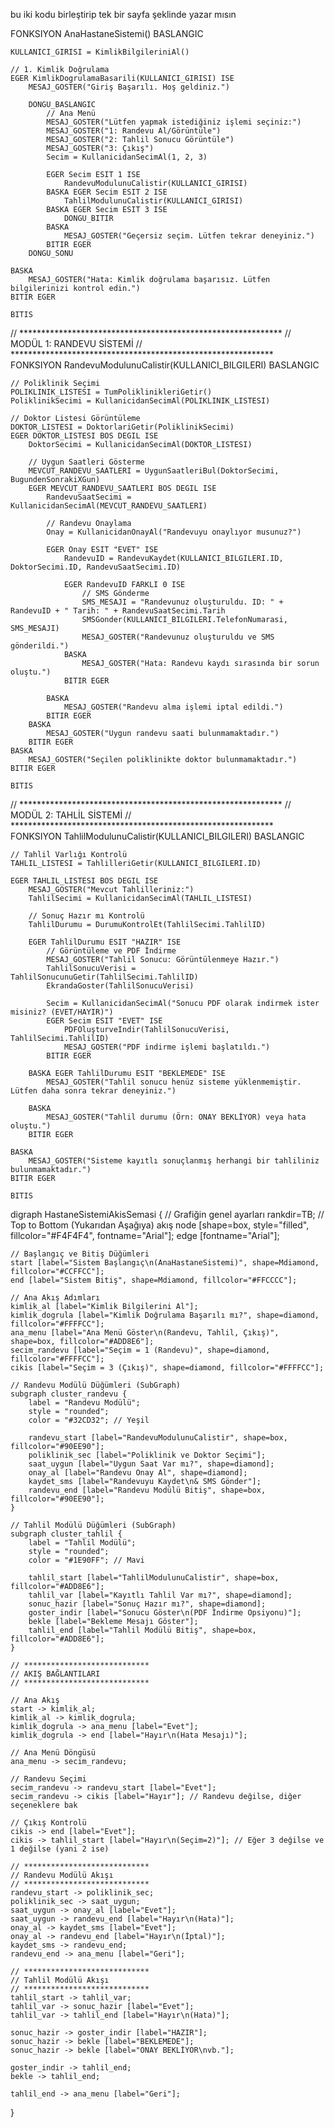 bu iki kodu birleştirip tek bir sayfa şeklinde yazar mısın


FONKSIYON AnaHastaneSistemi()
    BASLANGIC

    KULLANICI_GIRISI = KimlikBilgileriniAl()

    // 1. Kimlik Doğrulama
    EGER KimlikDogrulamaBasarili(KULLANICI_GIRISI) ISE
        MESAJ_GOSTER("Giriş Başarılı. Hoş geldiniz.")

        DONGU_BASLANGIC
            // Ana Menü
            MESAJ_GOSTER("Lütfen yapmak istediğiniz işlemi seçiniz:")
            MESAJ_GOSTER("1: Randevu Al/Görüntüle")
            MESAJ_GOSTER("2: Tahlil Sonucu Görüntüle")
            MESAJ_GOSTER("3: Çıkış")
            Secim = KullanicidanSecimAl(1, 2, 3)

            EGER Secim ESIT 1 ISE
                RandevuModulunuCalistir(KULLANICI_GIRISI)
            BASKA EGER Secim ESIT 2 ISE
                TahlilModulunuCalistir(KULLANICI_GIRISI)
            BASKA EGER Secim ESIT 3 ISE
                DONGU_BITIR
            BASKA
                MESAJ_GOSTER("Geçersiz seçim. Lütfen tekrar deneyiniz.")
            BITIR EGER
        DONGU_SONU

    BASKA
        MESAJ_GOSTER("Hata: Kimlik doğrulama başarısız. Lütfen bilgilerinizi kontrol edin.")
    BITIR EGER

    BITIS


// ************************************************************
//                          MODÜL 1: RANDEVU SİSTEMİ
// ************************************************************
FONKSIYON RandevuModulunuCalistir(KULLANICI_BILGILERI)
    BASLANGIC

    // Poliklinik Seçimi
    POLIKLINIK_LISTESI = TumPoliklinikleriGetir()
    PoliklinikSecimi = KullanicidanSecimAl(POLIKLINIK_LISTESI)

    // Doktor Listesi Görüntüleme
    DOKTOR_LISTESI = DoktorlariGetir(PoliklinikSecimi)
    EGER DOKTOR_LISTESI BOS DEGIL ISE
        DoktorSecimi = KullanicidanSecimAl(DOKTOR_LISTESI)

        // Uygun Saatleri Gösterme
        MEVCUT_RANDEVU_SAATLERI = UygunSaatleriBul(DoktorSecimi, BugundenSonrakiXGun)
        EGER MEVCUT_RANDEVU_SAATLERI BOS DEGIL ISE
            RandevuSaatSecimi = KullanicidanSecimAl(MEVCUT_RANDEVU_SAATLERI)

            // Randevu Onaylama
            Onay = KullanicidanOnayAl("Randevuyu onaylıyor musunuz?")

            EGER Onay ESIT "EVET" ISE
                RandevuID = RandevuKaydet(KULLANICI_BILGILERI.ID, DoktorSecimi.ID, RandevuSaatSecimi.ID)

                EGER RandevuID FARKLI 0 ISE
                    // SMS Gönderme
                    SMS_MESAJI = "Randevunuz oluşturuldu. ID: " + RandevuID + " Tarih: " + RandevuSaatSecimi.Tarih
                    SMSGonder(KULLANICI_BILGILERI.TelefonNumarasi, SMS_MESAJI)
                    MESAJ_GOSTER("Randevunuz oluşturuldu ve SMS gönderildi.")
                BASKA
                    MESAJ_GOSTER("Hata: Randevu kaydı sırasında bir sorun oluştu.")
                BITIR EGER

            BASKA
                MESAJ_GOSTER("Randevu alma işlemi iptal edildi.")
            BITIR EGER
        BASKA
            MESAJ_GOSTER("Uygun randevu saati bulunmamaktadır.")
        BITIR EGER
    BASKA
        MESAJ_GOSTER("Seçilen poliklinikte doktor bulunmamaktadır.")
    BITIR EGER

    BITIS


// ************************************************************
//                         MODÜL 2: TAHLİL SİSTEMİ
// ************************************************************
FONKSIYON TahlilModulunuCalistir(KULLANICI_BILGILERI)
    BASLANGIC

    // Tahlil Varlığı Kontrolü
    TAHLIL_LISTESI = TahlilleriGetir(KULLANICI_BILGILERI.ID)

    EGER TAHLIL_LISTESI BOS DEGIL ISE
        MESAJ_GOSTER("Mevcut Tahlilleriniz:")
        TahlilSecimi = KullanicidanSecimAl(TAHLIL_LISTESI)

        // Sonuç Hazır mı Kontrolü
        TahlilDurumu = DurumuKontrolEt(TahlilSecimi.TahlilID)

        EGER TahlilDurumu ESIT "HAZIR" ISE
            // Görüntüleme ve PDF İndirme
            MESAJ_GOSTER("Tahlil Sonucu: Görüntülenmeye Hazır.")
            TahlilSonucuVerisi = TahlilSonucunuGetir(TahlilSecimi.TahlilID)
            EkrandaGoster(TahlilSonucuVerisi)

            Secim = KullanicidanSecimAl("Sonucu PDF olarak indirmek ister misiniz? (EVET/HAYIR)")
            EGER Secim ESIT "EVET" ISE
                PDFOluşturveIndir(TahlilSonucuVerisi, TahlilSecimi.TahlilID)
                MESAJ_GOSTER("PDF indirme işlemi başlatıldı.")
            BITIR EGER

        BASKA EGER TahlilDurumu ESIT "BEKLEMEDE" ISE
            MESAJ_GOSTER("Tahlil sonucu henüz sisteme yüklenmemiştir. Lütfen daha sonra tekrar deneyiniz.")

        BASKA
            MESAJ_GOSTER("Tahlil durumu (Örn: ONAY BEKLİYOR) veya hata oluştu.")
        BITIR EGER

    BASKA
        MESAJ_GOSTER("Sisteme kayıtlı sonuçlanmış herhangi bir tahliliniz bulunmamaktadır.")
    BITIR EGER

    BITIS
digraph HastaneSistemiAkisSemasi {
    // Grafiğin genel ayarları
    rankdir=TB; // Top to Bottom (Yukarıdan Aşağıya) akış
    node [shape=box, style="filled", fillcolor="#F4F4F4", fontname="Arial"];
    edge [fontname="Arial"];

    // Başlangıç ve Bitiş Düğümleri
    start [label="Sistem Başlangıç\n(AnaHastaneSistemi)", shape=Mdiamond, fillcolor="#CCFFCC"];
    end [label="Sistem Bitiş", shape=Mdiamond, fillcolor="#FFCCCC"];

    // Ana Akış Adımları
    kimlik_al [label="Kimlik Bilgilerini Al"];
    kimlik_dogrula [label="Kimlik Doğrulama Başarılı mı?", shape=diamond, fillcolor="#FFFFCC"];
    ana_menu [label="Ana Menü Göster\n(Randevu, Tahlil, Çıkış)", shape=box, fillcolor="#ADD8E6"];
    secim_randevu [label="Seçim = 1 (Randevu)", shape=diamond, fillcolor="#FFFFCC"];
    cikis [label="Seçim = 3 (Çıkış)", shape=diamond, fillcolor="#FFFFCC"];

    // Randevu Modülü Düğümleri (SubGraph)
    subgraph cluster_randevu {
        label = "Randevu Modülü";
        style = "rounded";
        color = "#32CD32"; // Yeşil

        randevu_start [label="RandevuModulunuCalistir", shape=box, fillcolor="#90EE90"];
        poliklinik_sec [label="Poliklinik ve Doktor Seçimi"];
        saat_uygun [label="Uygun Saat Var mı?", shape=diamond];
        onay_al [label="Randevu Onay Al", shape=diamond];
        kaydet_sms [label="Randevuyu Kaydet\n& SMS Gönder"];
        randevu_end [label="Randevu Modülü Bitiş", shape=box, fillcolor="#90EE90"];
    }

    // Tahlil Modülü Düğümleri (SubGraph)
    subgraph cluster_tahlil {
        label = "Tahlil Modülü";
        style = "rounded";
        color = "#1E90FF"; // Mavi

        tahlil_start [label="TahlilModulunuCalistir", shape=box, fillcolor="#ADD8E6"];
        tahlil_var [label="Kayıtlı Tahlil Var mı?", shape=diamond];
        sonuc_hazir [label="Sonuç Hazır mı?", shape=diamond];
        goster_indir [label="Sonucu Göster\n(PDF İndirme Opsiyonu)"];
        bekle [label="Bekleme Mesajı Göster"];
        tahlil_end [label="Tahlil Modülü Bitiş", shape=box, fillcolor="#ADD8E6"];
    }

    // ****************************
    // AKIŞ BAĞLANTILARI
    // ****************************

    // Ana Akış
    start -> kimlik_al;
    kimlik_al -> kimlik_dogrula;
    kimlik_dogrula -> ana_menu [label="Evet"];
    kimlik_dogrula -> end [label="Hayır\n(Hata Mesajı)"];

    // Ana Menü Döngüsü
    ana_menu -> secim_randevu;

    // Randevu Seçimi
    secim_randevu -> randevu_start [label="Evet"];
    secim_randevu -> cikis [label="Hayır"]; // Randevu değilse, diğer seçeneklere bak
    
    // Çıkış Kontrolü
    cikis -> end [label="Evet"];
    cikis -> tahlil_start [label="Hayır\n(Seçim=2)"]; // Eğer 3 değilse ve 1 değilse (yani 2 ise)

    // ****************************
    // Randevu Modülü Akışı
    // ****************************
    randevu_start -> poliklinik_sec;
    poliklinik_sec -> saat_uygun;
    saat_uygun -> onay_al [label="Evet"];
    saat_uygun -> randevu_end [label="Hayır\n(Hata)"];
    onay_al -> kaydet_sms [label="Evet"];
    onay_al -> randevu_end [label="Hayır\n(İptal)"];
    kaydet_sms -> randevu_end;
    randevu_end -> ana_menu [label="Geri"];

    // ****************************
    // Tahlil Modülü Akışı
    // ****************************
    tahlil_start -> tahlil_var;
    tahlil_var -> sonuc_hazir [label="Evet"];
    tahlil_var -> tahlil_end [label="Hayır\n(Hata)"];

    sonuc_hazir -> goster_indir [label="HAZIR"];
    sonuc_hazir -> bekle [label="BEKLEMEDE"];
    sonuc_hazir -> bekle [label="ONAY BEKLİYOR\nvb."];

    goster_indir -> tahlil_end;
    bekle -> tahlil_end;

    tahlil_end -> ana_menu [label="Geri"];
}
